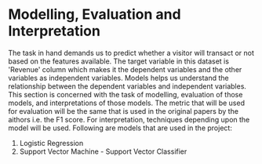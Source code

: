 # Modelling, Evaluation and Interpretation

The task in hand demands us to predict whether a visitor will transact or not based on the features available. The target variable in this dataset is 'Revenue' column which makes it the dependent variables and the other variables as independent variables. Models helps us understand the relationship between the dependent variables and independent variables. This section is concerned with the task of modelling, evaluation of those models, and interpretations of those models. 
The metric that will be used for evaluation will be the same that is used in the original papers by the aithors i.e. the F1 score. For interpretation, techniques depending upon the model will be used.
Following are models that are used in the project:
1. Logistic Regression
2. Support Vector Machine - Support Vector Classifier